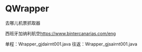 QWrapper
========

去哪儿机票抓取器

西班牙加纳利航空<a href="https://www.bintercanarias.com/eng">https://www.bintercanarias.com/eng</a>

单程：Wrapper_gjdairnt001.java
往返：Wrapper_gjsairnt001.java
